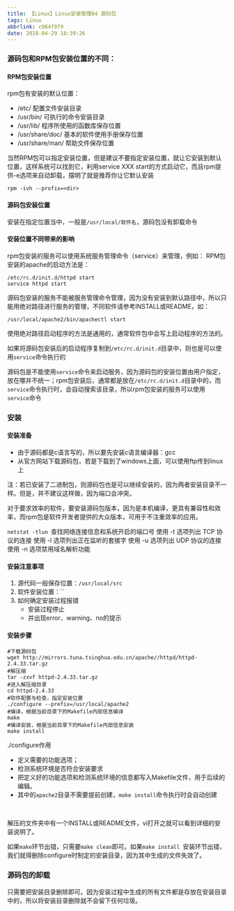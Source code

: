 ```yaml
---
title: 【Linux】Linux安装管理04 源码包
tags: Linux
abbrlink: c064f8f9
date: 2018-04-29 18:39:26
---
```




### 源码包和RPM包安装位置的不同：

#### RPM包安装位置 
rpm包有安装的默认位置：
* /etc/ 配置文件安装目录 
* /usr/bin/ 可执行的命令安装目录 
* /usr/lib/ 程序所使用的函数库保存位置
* /usr/share/doc/ 基本的软件使用手册保存位置 
* /usr/share/man/ 帮助文件保存位置

当然RPM包可以指定安装位置，但是建议不要指定安装位置，就让它安装到默认位置，这样系统可以找到它，利用service XXX start的方式启动它，而且rpm提供-e选项来自动卸载，摆明了就是推荐你让它默认安装
```
rpm -ivh --profix=<dir>
```
#### 源码包安装位置 
安装在指定位置当中，一般是`/usr/local/软件名`，源码包没有卸载命令

#### 安装位置不同带来的影响
rpm包安装的服务可以使用系统服务管理命令（service）来管理，例如： RPM包安装的apache的启动方法是：
```
/etc/rc.d/init.d/httpd start 
service httpd start
```
源码包安装的服务不能被服务管理命令管理，因为没有安装到默认路径中，所以只能用绝对路径进行服务的管理，不同软件请参考INSTALL或README，如：
```
/usr/local/apache2/bin/apachectl start
```
使用绝对路径启动程序的方法是通用的，通常软件包中会写上启动程序的方法的。

如果将源码包安装后的启动程序复制到`/etc/rc.d/init.d`目录中，则也是可以使用`service`命令执行的

源码包是不能使用`service`命令来启动服务，因为源码包的安装位置由用户指定，放在哪并不统一；rpm包安装后，通常都是放在`/etc/rc.d/init.d`目录中的，而`service`命令执行时，会自动搜索该目录，所以rpm包安装的服务可以使用`service`命令


### 安装

#### 安装准备
* 由于源码都是c语言写的，所以要先安装c语言编译器：gcc
* 从官方网站下载源码包，若是下载到了windows上面，可以使用ftp传到linux上

注：若已安装了二进制包，则源码包也是可以继续安装的，因为两者安装目录不一样。但是，并不建议这样做，因为端口会冲突。

对于要求效率的软件，要安装源码包版本，因为是本机编译，更具有兼容性和效率，而rpm包是软件开发者提供的大众版本，可用于不注重效率的应用。

`netstat -tlun `查找网络连接信息和系统开启的端口号 
使用 -t 选项列出 TCP 协议的连接 
使用 -l 选项列出正在监听的套接字 
使用 -u 选项列出 UDP 协议的连接 
使用 -n 选项禁用域名解析功能

#### 安装注意事项

1. 源代码一般保存位置：`/usr/local/src`
2. 软件安装位置：``
3. 如何确定安装过程报错
	* 安装过程停止
	* 并出现error、warning、no的提示


#### 安装步骤
```
#下载源码包
wget http://mirrors.tuna.tsinghua.edu.cn/apache//httpd/httpd-2.4.33.tar.gz
#解压缩
tar -zxvf httpd-2.4.33.tar.gz
#进入解压缩目录
cd httpd-2.4.33
#软件配置与检查，指定安装位置
./configure --prefix=/usr/local/apache2
#编译，根据当前目录下的Makefile内部信息编译
make
#编译安装，根据当前目录下的Makefile内部信息安装
make install
```
./configure作用
* 定义需要的功能选项； 
* 检测系统环境是否符合安装要求 
* 把定义好的功能选项和检测系统环境的信息都写入Makefile文件，用于后续的编辑。 
* 其中的`apache2`目录不需要提前创建，`make install`命令执行时会自动创建

<br/>

解压的文件夹中有一个INSTALL或README文件，vi打开之就可以看到详细的安装说明了。 

如果`make`环节出错，只需要`make clean`即可。如果`make install `安装环节出错，我们就得删除configure时制定的安装目录，因为其中生成的文件失效了。 


### 源码包的卸载
只需要把安装目录删除即可。因为安装过程中生成的所有文件都是存放在安装目录中的，所以将安装目录删除就不会留下任何垃圾。


